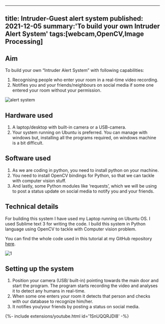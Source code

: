 <!-- ---
title: Intruder-Guest alert system
tags: [webcam,OpenCV,Image Processing]
layout: article
mode: normal
type: article
sharing: true
author: Surya Teja Chadella
show_author_profile: true
show_title: true
full_width: false
header: true
cover: /assets/images/blog/thumbnails/Intruder-Guest alert system.png
--- -->
---
title: Intruder-Guest alert system 
published: 2021-12-05
summary:'To build your own Intruder Alert System'
tags:[webcam,OpenCV,Image Processing]
---

## Aim
To build your own “Intruder Alert System”  with following capabilities:
1. Recognising people who enter your room in a real-time video recording.
2. Notifies you and your friends/neighbours on social media if some one entered your room without your permission.
<!--more-->

<Image
  src='/static/images/blog/thumbnails/Intruder-Guest alert system.png'
  alt='alert system'
  width='auto'
  height='auto'
/>

## Hardware used
1. A laptop/desktop with built-in camera or a USB-camera.
2. Your system running on Ubuntu is preferred. You can manage with windows but, installing all the programs required, on windows machine is a bit difficult.

## Software used
1. As we are coding in python, you need to install python on your machine.
2. You need to install OpenCV bindings for Python, so that we can tackle with computer vision stuff.
3. And lastly, some Python modules like ‘requests’, which we will be using to post a status update on social media to notify you and your friends.

## Technical details
For building this system I have used my Laptop running on Ubuntu OS. I used Sublime text 3 for writing the code. I build this system in Python language using OpenCV to tackle with Computer vision problem.

You can find the whole code used in this tutorial at my GitHub repository [here](https://github.com/SnShine/FaceRecognizer).

<Image
  src='/static/images/blog/Intruder-Guest-alert/1.png'
  alt='1'
  width='auto'
  height='auto'
/>
## Setting up the system
1. Position your camera (USB/ built-in) pointing towards the main door and start the program. The program starts recording the video and analyses it to detect any humans in real-time.
2. When some one enters your room it detects that person and checks with our database to recognize him/her.
3. It notifies you/your friends by posting a status on social media.

<div>{%- include extensions/youtube.html id='1SnUQQRJDI8' -%}</div>
